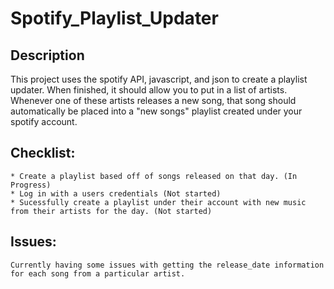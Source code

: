 # Spotify_Playlist_Updater

## Description

This project uses the spotify API, javascript, and json to create a playlist updater.
When finished, it should allow you to put in a list of artists. Whenever one of these artists releases a new song, that song should automatically be placed into a "new songs" playlist created under your spotify account.

## Checklist:
	* Create a playlist based off of songs released on that day. (In Progress)
	* Log in with a users credentials (Not started)
	* Sucessfully create a playlist under their account with new music from their artists for the day. (Not started)

## Issues:
	Currently having some issues with getting the release_date information for each song from a particular artist.